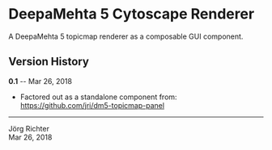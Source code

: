 # DeepaMehta 5 Cytoscape Renderer

A DeepaMehta 5 topicmap renderer as a composable GUI component.

## Version History

**0.1** -- Mar 26, 2018

* Factored out as a standalone component from:  
  https://github.com/jri/dm5-topicmap-panel

------------
Jörg Richter  
Mar 26, 2018
